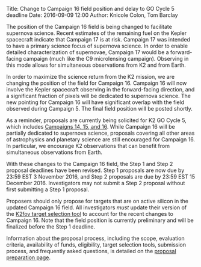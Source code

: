 Title: Change to Campaign 16 field position and delay to GO Cycle 5 deadline
Date: 2016-09-09 12:00
Author: Knicole Colon, Tom Barclay

The position of the Campaign 16 field is being changed to facilitate
supernova science. Recent estimates of the remaining fuel on the
Kepler spacecraft indicate that Campaign 17 is at risk. Campaign 17 was
intended to have a primary science focus of supernova science. In
order to enable detailed characterization of supernovae, Campaign
17 would be a forward-facing campaign (much like the C9 microlensing campaign). Observing in this mode allows for simultaneous observations from K2 and from Earth.

In order to maximize the science return from the K2 mission, we are changing the position of the field for Campaign 16.
 Campaign 16 will now involve the Kepler spacecraft observing in the forward-facing direction, and a significant fraction of pixels will
 be dedicated to supernova science. The new pointing for Campaign 16
 will have significant overlap with the field observed during Campaign 5. The final field position will be posted shortly.

As a reminder, proposals are currently being solicited for K2 GO Cycle 5, which includes [Campaigns 14, 15, and 16](/k2-fields.html).
While Campaign 16 will be partially dedicated to supernova science, proposals covering all other areas of astrophysics and planetary science are still encouraged for Campaign 16. In particular, we encourage K2 observations that can benefit from simultaneous observations from Earth.

 With these changes to the Campaign 16 field, the
Step 1 and Step 2 proposal deadlines have been revised. Step 1 proposals are now due by
23:59 EST 3 November 2016, and Step 2 proposals are due by 23:59 EST
15 December 2016. Investigators may not submit a Step
2 proposal without first submitting a Step 1 proposal.

Proposers should only propose for
 targets that are on active silicon in the updated Campaign 16
 field. All investigators *must* update their version of the
<a href="software.html#k2fov">K2fov target selection tool</a>
to account for the recent changes to Campaign 16. Note that the field
position is currently preliminary and will be finalized before the Step 1 deadline.

Information about the proposal process, including the scope, evaluation criteria, availability of funds, eligibility, target selection tools, submission process, and frequently asked questions, is detailed on the [proposal preparation page](/k2-proposing-targets.html).
